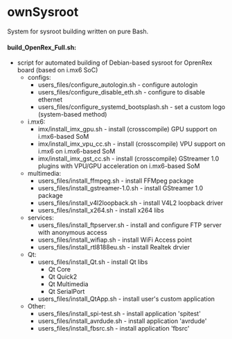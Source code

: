# ownSysroot
System for sysroot building written on pure Bash.

#### build_OpenRex_Full.sh:
* script for automated building of Debian-based sysroot for OprenRex board (based on i.mx6 SoC)
    * configs:
        * users_files/configure_autologin.sh - configure autologin
        * users_files/configure_disable_eth.sh - configure to disable ethernet
        * users_files/configure_systemd_bootsplash.sh - set a custom logo (system-based method)
    * i.mx6:
        * imx/install_imx_gpu.sh - install (crosscompile) GPU support on i.mx6-based SoM
        * imx/install_imx_vpu_cc.sh - install (crosscompile) VPU support on i.mx6 on i.mx6-based SoM
        * imx/install_imx_gst_cc.sh - install (crosscompile) GStreamer 1.0 plugins with VPU/GPU acceleration on i.mx6-based SoM
    * multimedia:
        * users_files/install_ffmpeg.sh - install FFMpeg package
        * users_files/install_gstreamer-1.0.sh - install GStreamer 1.0 package
        * users_files/install_v4l2loopback.sh - install V4L2 loopback driver
        * users_files/install_x264.sh - install x264 libs
    * services:
        * users_files/install_ftpserver.sh - install and configure FTP server with anonymous access
        * users_files/install_wifiap.sh - install WiFi Access point
        * users_files/install_rtl8188eu.sh - install Realtek drvier
    * Qt:
        * users_files/install_Qt.sh - install Qt libs
            * Qt Core
            * Qt Quick2
            * Qt Multimedia
            * Qt SerialPort
        * users_files/install_QtApp.sh - install user's custom application
    * Other:
        * users_files/install_spi-test.sh - install application 'spitest'
        * users_files/install_avrdude.sh - install application 'avrdude'
        * users_files/install_fbsrc.sh - install application 'fbsrc'



